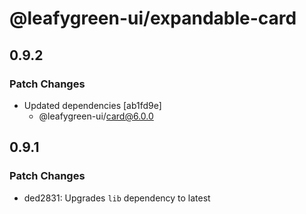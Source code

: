 # @leafygreen-ui/expandable-card

## 0.9.2

### Patch Changes

- Updated dependencies [ab1fd9e]
  - @leafygreen-ui/card@6.0.0

## 0.9.1

### Patch Changes

- ded2831: Upgrades `lib` dependency to latest
